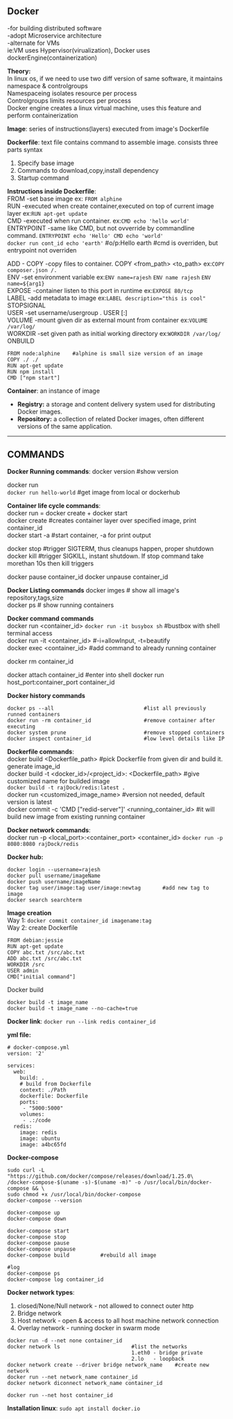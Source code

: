 ## Docker  
-for building distributed software  
-adopt Microservice architecture    
-alternate for VMs  
ie:VM uses Hypervisor(virualization), Docker uses dockerEngine(containerization)   

**Theory:**   
In linux os, if we need to use two diff version of same software, it maintains namespace & controlgroups  
Namespaceing isolates resource per process  
Controlgroups limits resources per process  
Docker engine creates a linux virtual machine, uses this feature and perform containerization   

**Image**: series of instructions(layers) executed from image's Dockerfile

**Dockerfile**: text file contains command to assemble image. consists three parts syntax    
1. Specify base image
2. Commands to download,copy,install dependency
3. Startup command  

**Instructions inside Dockerfile**:  
FROM	-set base image  ex: ```FROM alphine```   
RUN 	-executed when create container,executed on top of current image layer ex:```RUN apt-get update```  
CMD 	-executed when run container. ex:```CMD echo 'hello world'```  
ENTRYPOINT -same like CMD, but not ovverride by commandline command. ```ENTRYPOINT echo 'Hello' CMD echo 'world'```  
```docker run cont_id echo 'earth'``` #o/p:Hello earth #cmd is overriden, but entrypoint not overriden  
   

ADD		-
COPY	-copy files to container. COPY <from_path> <to_path> ex:```COPY composer.json /.```  
ENV		-set environment variable ex:```ENV name=rajesh``` ```ENV name rajesh``` ```ENV name=${arg1}```   
EXPOSE 	-container listen to this port in runtime ex:```EXPOSE 80/tcp```  
LABEL 	-add metadata to image ex:```LABEL description="this is cool"```  
STOPSIGNAL  
USER	-set username/usergroup . USER <user>[:<group>]    
VOLUME 	-mount given dir as external mount from container  ex:```VOLUME /var/log/```    
WORKDIR -set given path as initial working directory  ex:```WORKDIR /var/log/```  
ONBUILD  


```
FROM node:alphine    #alphine is small size version of an image  
COPY ./ ./  
RUN apt-get update     
RUN npm install  
CMD ["npm start"]
```
**Container**: an instance of image   


- **Registry:** a storage and content delivery system used for distributing Docker images.
- **Repository:** a collection of related Docker images, often different versions of the same application.

---
## COMMANDS 

**Docker Running commands**:
docker version 			#show version  

docker run <image-name> <command>  
```docker run hello-world``` #get image from local or dockerhub     

**Container life cycle commands**:  
docker run = docker create + docker start     
docker create <image-name> 	#creates container layer over specified image, print container_id   
docker start -a <container-id>    #start container, -a for print output  

docker stop <container-id> #trigger SIGTERM, thus cleanups happen, proper shutdown    
docker kill <container-id> #trigger SIGKILL, instant shutdown. If stop command take morethan 10s then kill triggers   

docker pause container_id
docker unpause container_id

**Docker Listing commands**
docker imges	# show all image's repository,tags,size  
docker ps  		# show running containers  

**Docker command commands**  
docker run <container_id> <command>	```docker run -it busybox sh``` #bustbox with shell terminal access  
docker run -it <container_id> <command>   #-i=allowInput, -t=beautify   
docker exec <container_id> <command>            #add command to already running container  


docker rm container_id

docker attach container_id                  #enter into shell
docker run host_port:container_port container_id

**Docker history commands**  
```
docker ps --all                             #list all previously runned containers
docker run -rm container_id                 #remove container after executing
docker system prune                         #remove stopped containers
docker inspect container_id                 #low level details like IP
```

**Dockerfile commands**:  
docker build <Dockerfile_path>		#pick Dockerfile from given dir and build it. generate image_id   
docker build -t <docker_id>/<project_id>:<version> <Dockerfile_path>   #give customized name for builded image    
```docker build -t rajDock/redis:latest .```  
docker run <customized_image_name>     #version not needed, default version is latest  
docker commit -c 'CMD ["redid-server"]' <running_container_id>     #it will build new image from existing running container  

**Docker network commands**:  
docker run -p <local_port>:<container_port> <container_id> ```docker run -p 8080:8080 rajDock/redis``` 





**Docker hub:**
```
docker login --username=rajesh
docker pull username/imageName
docker push username/imageName
docker tag user/image:tag user/image:newtag       #add new tag to image
docker search searchterm
```

**Image creation**\
Way 1: ```docker commit container_id imagename:tag```\
Way 2: create Dockerfile
```
FROM debian:jessie
RUN apt-get update
COPY abc.txt /src/abc.txt
ADD abc.txt /src/abc.txt
WORKDIR /src
USER admin
CMD["initial command"]
```
Docker build
```
docker build -t image_name
docker build -t image_name --no-cache=true
```
**Docker link**: ```docker run --link redis container_id```

**yml file:**
```
# docker-compose.yml
version: '2'

services:
  web:
    build: .
    # build from Dockerfile
    context: ./Path
    dockerfile: Dockerfile
    ports:
     - "5000:5000"
    volumes:
     - .:/code
  redis:
    image: redis
    image: ubuntu
    image: a4bc65fd
```
**Docker-compose**
```
sudo curl -L "https://github.com/docker/compose/releases/download/1.25.0\
/docker-compose-$(uname -s)-$(uname -m)" -o /usr/local/bin/docker-compose && \
sudo chmod +x /usr/local/bin/docker-compose
docker-compose --version

docker-compose up
docker-compose down

docker-compose start
docker-compose stop
docker-compose pause
docker-compose unpause
docker-compose build          #rebuild all image

#log
docker-compose ps
docker-compose log container_id
```

**Docker network types**:
1. closed/None/Null network - not allowed to connect outer http
2. Bridge network
3. Host network - open & access to all host machine network connection
4. Overlay network - running docker in swarm mode

```
docker run -d --net none container_id
docker network ls                       #list the networks 
                                        1.eth0 - bridge private 
                                        2.lo   - loopback    
docker network create --driver bridge network_name    #create new network 
docker run --net network_name container_id
docker network diconnect network_name container_id

docker run --net host container_id

```

**Installation linux**: ```sudo apt install docker.io```
